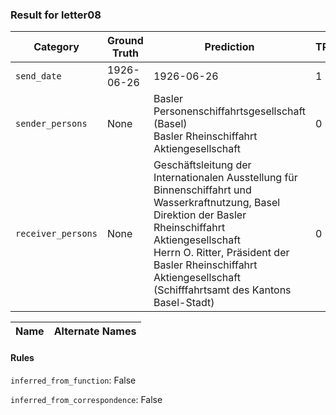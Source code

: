 ### Result for letter08
| Category          | Ground Truth | Prediction | TP | FP | FN |
|------------------|--------------|------------|----|----|----|
| `send_date`        | 1926-06-26 | 1926-06-26 | 1 | 0 | 0 |
| `sender_persons`  | None | Basler Personenschiffahrtsgesellschaft (Basel)<br>Basler Rheinschiffahrt Aktiengesellschaft | 0 | 2 | 0 |
| `receiver_persons` | None | Geschäftsleitung der Internationalen Ausstellung für Binnenschiffahrt und Wasserkraftnutzung, Basel<br>Direktion der Basler Rheinschiffahrt Aktiengesellschaft<br>Herrn O. Ritter, Präsident der Basler Rheinschiffahrt Aktiengesellschaft (Schifffahrtsamt des Kantons Basel-Stadt) | 0 | 3 | 0 |

| Name | Alternate Names |
| --- | --- |

#### Rules
`inferred_from_function`: False

`inferred_from_correspondence`: False

